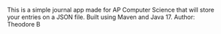 This is a simple journal app made for AP Computer Science that will store your entries on a JSON file.
Built using Maven and Java 17.
Author: Theodore B
